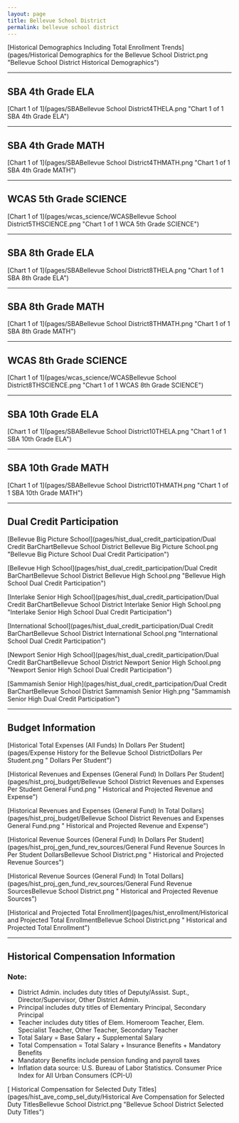 ```yaml
---
layout: page
title: Bellevue School District
permalink: bellevue school district
---
```



[Historical Demographics Including Total Enrollment Trends](pages/Historical Demographics for the Bellevue School District.png "Bellevue School District Historical Demographics")

___

## SBA 4th Grade ELA

[Chart 1 of 1](pages/SBABellevue School District4THELA.png "Chart 1 of 1 SBA 4th Grade ELA")


___

## SBA 4th Grade MATH

[Chart 1 of 1](pages/SBABellevue School District4THMATH.png "Chart 1 of 1 SBA 4th Grade MATH")


___

## WCAS 5th Grade SCIENCE

[Chart 1 of 1](pages/wcas_science/WCASBellevue School District5THSCIENCE.png "Chart 1 of 1 WCA 5th Grade SCIENCE")


___

## SBA 8th Grade ELA

[Chart 1 of 1](pages/SBABellevue School District8THELA.png "Chart 1 of 1 SBA 8th Grade ELA")


___

## SBA 8th Grade MATH

[Chart 1 of 1](pages/SBABellevue School District8THMATH.png "Chart 1 of 1 SBA 8th Grade MATH")


___

## WCAS 8th Grade SCIENCE

[Chart 1 of 1](pages/wcas_science/WCASBellevue School District8THSCIENCE.png "Chart 1 of 1 WCAS 8th Grade SCIENCE")


___

## SBA 10th Grade ELA

[Chart 1 of 1](pages/SBABellevue School District10THELA.png "Chart 1 of 1 SBA 10th Grade ELA")


___

## SBA 10th Grade MATH

[Chart 1 of 1](pages/SBABellevue School District10THMATH.png "Chart 1 of 1 SBA 10th Grade MATH")


___

## Dual Credit Participation

[Bellevue Big Picture School](pages/hist_dual_credit_participation/Dual Credit BarChartBellevue School District Bellevue Big Picture School.png "Bellevue Big Picture School Dual Credit Participation")

[Bellevue High School](pages/hist_dual_credit_participation/Dual Credit BarChartBellevue School District Bellevue High School.png "Bellevue High School Dual Credit Participation")

[Interlake Senior High School](pages/hist_dual_credit_participation/Dual Credit BarChartBellevue School District Interlake Senior High School.png "Interlake Senior High School Dual Credit Participation")

[International School](pages/hist_dual_credit_participation/Dual Credit BarChartBellevue School District International School.png "International School Dual Credit Participation")

[Newport Senior High School](pages/hist_dual_credit_participation/Dual Credit BarChartBellevue School District Newport Senior High School.png "Newport Senior High School Dual Credit Participation")

[Sammamish Senior High](pages/hist_dual_credit_participation/Dual Credit BarChartBellevue School District Sammamish Senior High.png "Sammamish Senior High Dual Credit Participation")


___

## Budget Information

[Historical Total Expenses (All Funds) In Dollars Per Student](pages/Expense History for the Bellevue School DistrictDollars Per Student.png " Dollars Per Student")

[Historical Revenues and Expenses (General Fund) In Dollars Per Student](pages/hist_proj_budget/Bellevue School District Revenues and Expenses Per Student General Fund.png " Historical and Projected Revenue and Expense")

[Historical Revenues and Expenses (General Fund) In Total Dollars](pages/hist_proj_budget/Bellevue School District Revenues and Expenses General Fund.png " Historical and Projected Revenue and Expense")

[Historical Revenue Sources (General Fund) In Dollars Per Student](pages/hist_proj_gen_fund_rev_sources/General Fund Revenue Sources In Per Student DollarsBellevue School District.png " Historical and Projected Revenue Sources")

[Historical Revenue Sources (General Fund) In Total Dollars](pages/hist_proj_gen_fund_rev_sources/General Fund Revenue SourcesBellevue School District.png " Historical and Projected Revenue Sources")

[Historical and Projected Total Enrollment](pages/hist_enrollment/Historical and Projected Total EnrollmentBellevue School District.png " Historical and Projected Total Enrollment")


___

## Historical Compensation Information
### Note:
- District Admin. includes duty titles of Deputy/Assist. Supt., Director/Supervisor, Other District Admin.
- Principal includes duty titles of Elementary Principal, Secondary Principal
- Teacher includes duty titles of Elem. Homeroom Teacher, Elem. Specialist Teacher, Other Teacher, Secondary Teacher
- Total Salary = Base Salary + Supplemental Salary
- Total Compensation = Total Salary + Insurance Benefits + Mandatory Benefits
- Mandatory Benefits include pension funding and payroll taxes
- Inflation data source: U.S. Bureau of Labor Statistics. Consumer Price Index for All Urban Consumers (CPI-U)

[ Historical Compensation for Selected Duty Titles](pages/hist_ave_comp_sel_duty/Historical Ave Compensation for Selected Duty TitlesBellevue School District.png "Bellevue School District Selected Duty Titles")

